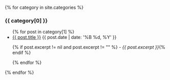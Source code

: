 {% for category in site.categories %}
  <h3>{{ category[0] }}</h3>
  <ul>
    {% for post in category[1] %}
      <li><a href="{{ post.url }}">{{ post.title }}</a> {{ post.date | date: '%B %d, %Y' }}

{% if post.excerpt != nil and post.excerpt != "" %} - <i>{{ post.excerpt }}</i>{% endif %}</li>
    {% endfor %}
  </ul>
{% endfor %}
